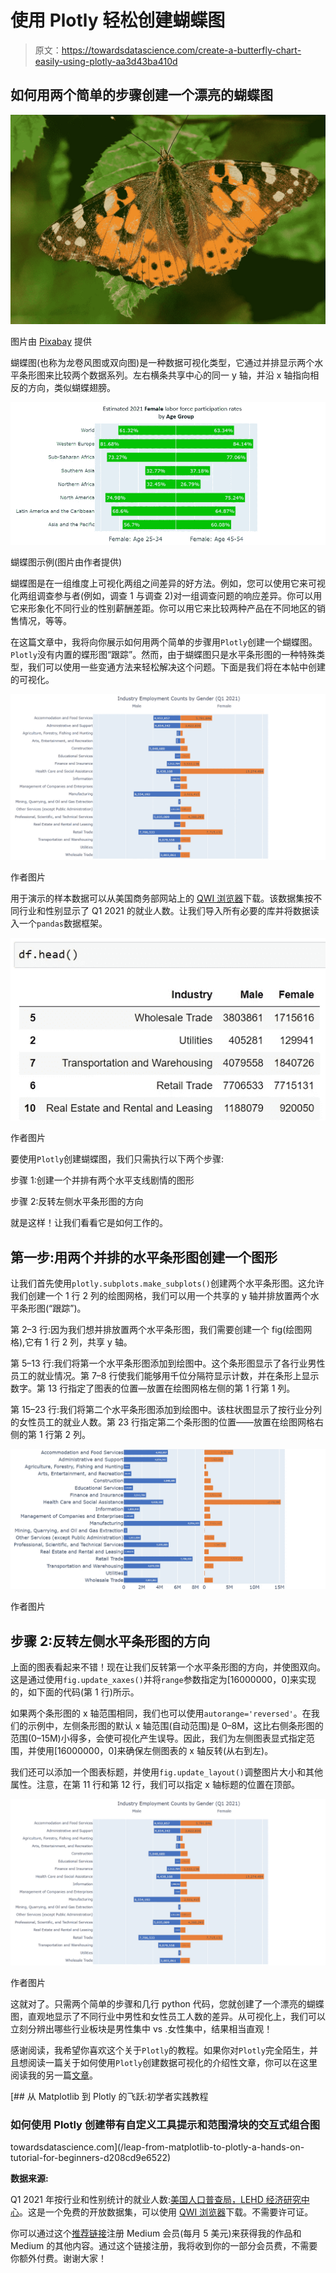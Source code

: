 # 使用 Plotly 轻松创建蝴蝶图

> 原文：<https://towardsdatascience.com/create-a-butterfly-chart-easily-using-plotly-aa3d43ba410d>

## 如何用两个简单的步骤创建一个漂亮的蝴蝶图

![](img/e3bfe0822680f8acd7a9dde6577e6c64.png)

图片由 [Pixabay](https://pixabay.com/photos/painted-lady-vanessa-cardui-4294793/) 提供

蝴蝶图(也称为龙卷风图或双向图)是一种数据可视化类型，它通过并排显示两个水平条形图来比较两个数据系列。左右横条共享中心的同一 y 轴，并沿 x 轴指向相反的方向，类似蝴蝶翅膀。

![](img/a1c0ed517b03fd5d607291745e9adc04.png)

蝴蝶图示例(图片由作者提供)

蝴蝶图是在一组维度上可视化两组之间差异的好方法。例如，您可以使用它来可视化两组调查参与者(例如，调查 1 与调查 2)对一组调查问题的响应差异。你可以用它来形象化不同行业的性别薪酬差距。你可以用它来比较两种产品在不同地区的销售情况，等等。

在这篇文章中，我将向你展示如何用两个简单的步骤用`Plotly`创建一个蝴蝶图。`Plotly`没有内置的蝶形图“跟踪”。然而，由于蝴蝶图只是水平条形图的一种特殊类型，我们可以使用一些变通方法来轻松解决这个问题。下面是我们将在本帖中创建的可视化。

![](img/b4fdb1d2d8c217d0157bd7f183d4d9d9.png)

作者图片

用于演示的样本数据可以从美国商务部网站上的 [QWI 浏览器](https://qwiexplorer.ces.census.gov/static/explore.html#x=0&g=0)下载。该数据集按不同行业和性别显示了 Q1 2021 的就业人数。让我们导入所有必要的库并将数据读入一个`pandas`数据框架。

![](img/7281767a817a5f8877d67d184fc78ae3.png)

作者图片

要使用`Plotly`创建蝴蝶图，我们只需执行以下两个步骤:

步骤 1:创建一个并排有两个水平支线剧情的图形

步骤 2:反转左侧水平条形图的方向

就是这样！让我们看看它是如何工作的。

## 第一步:用两个并排的水平条形图创建一个图形

让我们首先使用`plotly.subplots.make_subplots()`创建两个水平条形图。这允许我们创建一个 1 行 2 列的绘图网格，我们可以用一个共享的 y 轴并排放置两个水平条形图(“跟踪”)。

第 2–3 行:因为我们想并排放置两个水平条形图，我们需要创建一个 fig(绘图网格),它有 1 行 2 列，共享 y 轴。

第 5–13 行:我们将第一个水平条形图添加到绘图中。这个条形图显示了各行业男性员工的就业情况。第 7–8 行使我们能够用千位分隔符显示计数，并在条形上显示数字。第 13 行指定了图表的位置—放置在绘图网格左侧的第 1 行第 1 列。

第 15–23 行:我们将第二个水平条形图添加到绘图中。该柱状图显示了按行业分列的女性员工的就业人数。第 23 行指定第二个条形图的位置——放置在绘图网格右侧的第 1 行第 2 列。

![](img/51613a72e4b7781a89a6246da5c10026.png)

作者图片

## 步骤 2:反转左侧水平条形图的方向

上面的图表看起来不错！现在让我们反转第一个水平条形图的方向，并使图双向。这是通过使用`fig.update_xaxes()`并将`range`参数指定为[16000000，0]来实现的，如下面的代码(第 1 行)所示。

如果两个条形图的 x 轴范围相同，我们也可以使用`autorange='reversed'`。在我们的示例中，左侧条形图的默认 x 轴范围(自动范围)是 0–8M，这比右侧条形图的范围(0–15M)小得多，会使可视化产生误导。因此，我们为左侧图表显式指定范围，并使用[16000000，0]来确保左侧图表的 x 轴反转(从右到左)。

我们还可以添加一个图表标题，并使用`fig.update_layout()`调整图片大小和其他属性。注意，在第 11 行和第 12 行，我们可以指定 x 轴标题的位置在顶部。

![](img/b4fdb1d2d8c217d0157bd7f183d4d9d9.png)

作者图片

这就对了。只需两个简单的步骤和几行 python 代码，您就创建了一个漂亮的蝴蝶图，直观地显示了不同行业中男性和女性员工人数的差异。从可视化上，我们可以立刻分辨出哪些行业板块是男性集中 vs .女性集中，结果相当直观！

感谢阅读，我希望你喜欢这个关于`Plotly`的教程。如果你对`Plotly`完全陌生，并且想阅读一篇关于如何使用`Plotly`创建数据可视化的介绍性文章，你可以在这里阅读我的另一篇[文章](/leap-from-matplotlib-to-plotly-a-hands-on-tutorial-for-beginners-d208cd9e6522)。

[](/leap-from-matplotlib-to-plotly-a-hands-on-tutorial-for-beginners-d208cd9e6522) [## 从 Matplotlib 到 Plotly 的飞跃:初学者实践教程

### 如何使用 Plotly 创建带有自定义工具提示和范围滑块的交互式组合图

towardsdatascience.com](/leap-from-matplotlib-to-plotly-a-hands-on-tutorial-for-beginners-d208cd9e6522) 

**数据来源:**

Q1 2021 年按行业和性别统计的就业人数:[美国人口普查局，LEHD 经济研究中心](https://qwiexplorer.ces.census.gov/static/explore.html#x=0&g=0)。这是一个免费的开放数据集，可以使用 [QWI 浏览器](https://qwiexplorer.ces.census.gov/static/explore.html#x=0&g=0)下载。不需要许可证。

你可以通过这个[推荐链接](https://medium.com/@insightsbees/membership)注册 Medium 会员(每月 5 美元)来获得我的作品和 Medium 的其他内容。通过这个链接注册，我将收到你的一部分会员费，不需要你额外付费。谢谢大家！